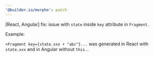 ```yaml
---
'@builder.io/morpho': patch
---
```


[React, Angular] fix: issue with ``state`` inside `key` attribute in `Fragment`.

Example:

`<Fragment key={state.xxx + "abc"}...` was generated in React with `state.xxx` and in Angular without `this.`.
